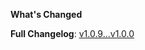 
**What's Changed**


**Full Changelog**: [v1.0.9...v1.0.0](https://github.com/opengeoshub/vgridpandas/compare/v1.0.4...v1.0.0)

